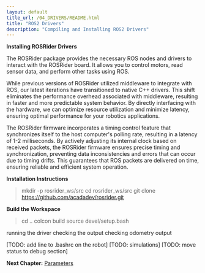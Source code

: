 ```yaml
---
layout: default
title_url: /04_DRIVERS/README.html
title: "ROS2 Drivers"
description: "Compiling and Installing ROS2 Drivers"
---
```


**Installing ROSRider Drivers**

The ROSRider package provides the necessary ROS nodes and drivers to interact with the ROSRider board. It allows you to control motors, read sensor data, and perform other tasks using ROS.

While previous versions of ROSRider utilized middleware to integrate with ROS, our latest iterations have transitioned to native C++ drivers. This shift eliminates the performance overhead associated with middleware, resulting in faster and more predictable system behavior. By directly interfacing with the hardware, we can optimize resource utilization and minimize latency, ensuring optimal performance for your robotics applications.

The ROSRider firmware incorporates a timing control feature that synchronizes itself to the host computer's polling rate, resulting in a latency of 1-2 milliseconds. By actively adjusting its internal clock based on received packets, the ROSRider firmware ensures precise timing and synchronization, preventing data inconsistencies and errors that can occur due to timing drifts. This guarantees that ROS packets are delivered on time, ensuring reliable and efficient system operation.

**Installation Instructions**

> mkdir -p rosrider_ws/src
> cd rosrider_ws/src
> git clone https://github.com/acadadev/rosrider.git

**Build the Workspace**

> cd ..
> colcon build
> source devel/setup.bash

running the driver
checking the output
checking odometry output



[TODO: add line to .bashrc on the robot]
[TODO: simulations]
[TODO: move status to debug section]

__Next Chapter:__ [Parameters](../05_PARAMETERS/README.md)
